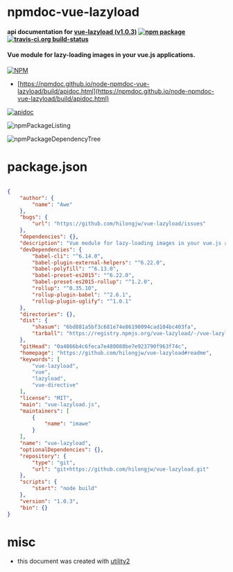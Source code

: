 # npmdoc-vue-lazyload

#### api documentation for  [vue-lazyload (v1.0.3)](https://github.com/hilongjw/vue-lazyload#readme)  [![npm package](https://img.shields.io/npm/v/npmdoc-vue-lazyload.svg?style=flat-square)](https://www.npmjs.org/package/npmdoc-vue-lazyload) [![travis-ci.org build-status](https://api.travis-ci.org/npmdoc/node-npmdoc-vue-lazyload.svg)](https://travis-ci.org/npmdoc/node-npmdoc-vue-lazyload)

#### Vue module for lazy-loading images in your vue.js applications.

[![NPM](https://nodei.co/npm/vue-lazyload.png?downloads=true&downloadRank=true&stars=true)](https://www.npmjs.com/package/vue-lazyload)

- [https://npmdoc.github.io/node-npmdoc-vue-lazyload/build/apidoc.html](https://npmdoc.github.io/node-npmdoc-vue-lazyload/build/apidoc.html)

[![apidoc](https://npmdoc.github.io/node-npmdoc-vue-lazyload/build/screenCapture.buildCi.browser.%252Ftmp%252Fbuild%252Fapidoc.html.png)](https://npmdoc.github.io/node-npmdoc-vue-lazyload/build/apidoc.html)

![npmPackageListing](https://npmdoc.github.io/node-npmdoc-vue-lazyload/build/screenCapture.npmPackageListing.svg)

![npmPackageDependencyTree](https://npmdoc.github.io/node-npmdoc-vue-lazyload/build/screenCapture.npmPackageDependencyTree.svg)



# package.json

```json

{
    "author": {
        "name": "Awe"
    },
    "bugs": {
        "url": "https://github.com/hilongjw/vue-lazyload/issues"
    },
    "dependencies": {},
    "description": "Vue module for lazy-loading images in your vue.js applications.",
    "devDependencies": {
        "babel-cli": "^6.14.0",
        "babel-plugin-external-helpers": "^6.22.0",
        "babel-polyfill": "^6.13.0",
        "babel-preset-es2015": "^6.22.0",
        "babel-preset-es2015-rollup": "^1.2.0",
        "rollup": "^0.35.10",
        "rollup-plugin-babel": "^2.6.1",
        "rollup-plugin-uglify": "^1.0.1"
    },
    "directories": {},
    "dist": {
        "shasum": "6bd881a5bf3c681e74e86190094cad104bc403fa",
        "tarball": "https://registry.npmjs.org/vue-lazyload/-/vue-lazyload-1.0.3.tgz"
    },
    "gitHead": "0a4866b4c6feca7e480088be7e923790f963f74c",
    "homepage": "https://github.com/hilongjw/vue-lazyload#readme",
    "keywords": [
        "vue-lazyload",
        "vue",
        "lazyload",
        "vue-directive"
    ],
    "license": "MIT",
    "main": "vue-lazyload.js",
    "maintainers": [
        {
            "name": "imawe"
        }
    ],
    "name": "vue-lazyload",
    "optionalDependencies": {},
    "repository": {
        "type": "git",
        "url": "git+https://github.com/hilongjw/vue-lazyload.git"
    },
    "scripts": {
        "start": "node build"
    },
    "version": "1.0.3",
    "bin": {}
}
```



# misc
- this document was created with [utility2](https://github.com/kaizhu256/node-utility2)
